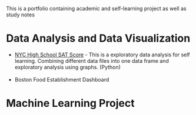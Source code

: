 This is a portfolio containing academic and self-learning project as well as study notes

# Data Analysis and Data Visualization 
- [NYC High School SAT Score](https://github.com/khaophuthaipch/Exploratory-Analysis/blob/master/Exploratory_Analysis_NYC_SAT_score.ipynb) - This is a exploratory data analysis for self learning. Combining different data files into one data frame and exploratory analysis using graphs. (Python)
<br><br>
- Boston Food Establishment Dashboard

# Machine Learning Project
